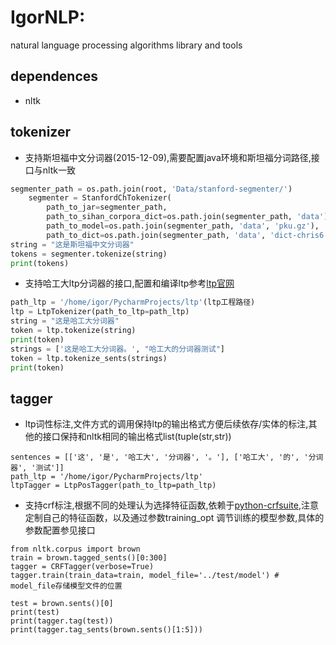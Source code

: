 # IgorNLP:
natural language processing algorithms library and tools

## dependences
- nltk

## tokenizer
- 支持斯坦福中文分词器(2015-12-09),需要配置java环境和斯坦福分词路径,接口与nltk一致
```Python
segmenter_path = os.path.join(root, 'Data/stanford-segmenter/')
    segmenter = StanfordChTokenizer(
        path_to_jar=segmenter_path,
        path_to_sihan_corpora_dict=os.path.join(segmenter_path, 'data'),
        path_to_model=os.path.join(segmenter_path, 'data', 'pku.gz'),
        path_to_dict=os.path.join(segmenter_path, 'data', 'dict-chris6.ser.gz'))
string = "这是斯坦福中文分词器"
tokens = segmenter.tokenize(string)
print(tokens)
```
- 支持哈工大ltp分词器的接口,配置和编译ltp参考[ltp官网](https://github.com/HIT-SCIR/ltp)

```Python
path_ltp = '/home/igor/PycharmProjects/ltp'(ltp工程路径)
ltp = LtpTokenizer(path_to_ltp=path_ltp)
string = "这是哈工大分词器"
token = ltp.tokenize(string)
print(token)
strings = ['这是哈工大分词器。', "哈工大的分词器测试"]
token = ltp.tokenize_sents(strings)
print(token)
```

## tagger
- ltp词性标注,文件方式的调用保持ltp的输出格式方便后续依存/实体的标注,其他的接口保持和nltk相同的输出格式list(tuple(str,str))
```
sentences = [['这', '是', '哈工大', '分词器', '。'], ['哈工大', '的', '分词器', '测试']]
path_ltp = '/home/igor/PycharmProjects/ltp'
ltpTagger = LtpPosTagger(path_to_ltp=path_ltp)
```
- 支持crf标注,根据不同的处理认为选择特征函数,依赖于[python-crfsuite](https://github.com/tpeng/python-crfsuite),注意定制自己的特征函数，以及通过参数training_opt
调节训练的模型参数,具体的参数配置参见接口
```
from nltk.corpus import brown
train = brown.tagged_sents()[0:300]
tagger = CRFTagger(verbose=True)
tagger.train(train_data=train, model_file='../test/model') # model_file存储模型文件的位置

test = brown.sents()[0]
print(test)
print(tagger.tag(test))
print(tagger.tag_sents(brown.sents()[1:5]))
```
    